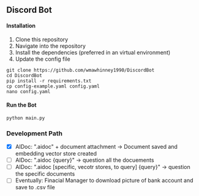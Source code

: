 ## Discord Bot
#### Installation

1. Clone this repository
2. Navigate into the repository
3. Install the dependencies (preferred in an virtual environment)
4. Update the config file

```shell
git clone https://github.com/wmawhinney1990/DiscordBot
cd DiscordBot
pip install -r requirements.txt
cp config-example.yaml config.yaml
nano config.yaml
```
#### Run the Bot

`python main.py`

### Development Path

- [x] AIDoc: ".aidoc" + document attachment -> Document saved and embedding vector store created
- [ ] AIDoc: ".aidoc {query}" -> question all the docuements
- [ ] AIDoc: ".aidoc [specific, vecotr stores, to query] {query}" -> question the specific documents
- [ ] Eventually: Finacial Manager to download picture of bank account and save to .csv file